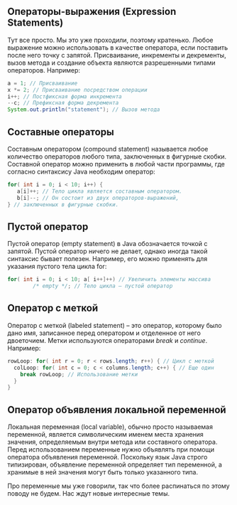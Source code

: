 ## Операторы-выражения (Expression Statements)

Тут все просто. Мы это уже проходили, поэтому кратенько. Любое выражение можно использовать в качестве оператора, если поставить после него точку с запятой. Присваивание, инкременты и декременты, вызов метода и создание объекта являются разрешенными типами операторов. Например:
```java
a = 1; // Присваивание
x *= 2; // Присваивание посредством операции
i++; // Постфиксная форма инкремента
--c; // Префиксная форма декремента
System.out.println("statement"); // Вызов метода
```

## Составные операторы 

Составным оператором (compound statement) называется любое количество операторов любого типа, заключенных в фигурные скобки. Составной оператор можно применить в любой части программы, где согласно синтаксису Java необходим оператор:
```java
for( int i = 0; i < 10; i++) {
   a[i]++; // Тело цикла является составным оператором.  
   b[i]--; // Он состоит из двух операторов-выражений,
} // заключенных в фигурные скобки.
```

## Пустой оператор 

Пустой оператор (empty statement) в Java обозначается точкой с запятой. Пустой оператор ничего не делает, однако иногда такой синтаксис бывает полезен. Например, его можно применять для указания пустого тела цикла for:
```java
for( int i = 0; i < 10; a[ i++]++) // Увеличить элементы массива
        /* empty */; // Тело цикла – пустой оператор
```

## Оператор с меткой 
Оператор с меткой (labeled statement) – это оператор, которому было дано имя, записанное перед оператором и отделенное от него двоеточием. Метки используются операторами *break* и *continue*. Например:
```java
rowLoop: for( int r = 0; r < rows.length; r++) { // Цикл с меткой
  colLoop: for( int c = 0; c < columns.length; c++) { // Еще один
    break rowLoop; // Использование метки
  }
}
```

## Оператор объявления локальной переменной
Локальная переменная (local variable), обычно просто называемая переменной, является символическим именем места хранения значения, определяемым внутри метода или составного оператора. Перед использованием переменные нужно объявлять при помощи оператора объявления переменной. Поскольку язык Java строго типизирован, объявление переменной определяет тип переменной, а хранимые в ней значения могут быть только указанного типа.

Про переменные мы уже говорили, так что более распинаться по этому поводу не будем. Нас ждут новые интересные темы.
